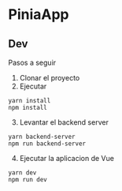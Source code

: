 # PiniaApp

## Dev
Pasos a seguir

1. Clonar el proyecto
2. Ejecutar
```
yarn install
npm install
```

3. Levantar el backend server
```
yarn backend-server
npm run backend-server
```

4. Ejecutar la aplicacion de Vue
```
yarn dev
npm run dev
```